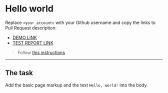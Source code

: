 # Hello world
Replace `<your_account>` with your Github username and copy the links to Pull Request description:
- [DEMO LINK](https://imaksweb.github.io/layout_hello-world/)
- [TEST REPORT LINK](https://imaksweb.github.io/layout_hello-world/report/html_report/)

> Follow [this instructions](https://mate-academy.github.io/layout_task-guideline/#how-to-solve-the-layout-tasks-on-github)
___

## The task
Add the basic page markup and the text `Hello, world!` into the body.
